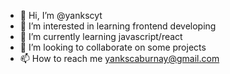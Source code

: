 - 👋 Hi, I’m @yankscyt
- 👀 I’m interested in learning frontend developing
- 🌱 I’m currently learning javascript/react
- 💞️ I’m looking to collaborate on some projects
- 📫 How to reach me yankscaburnay@gmail.com

<!---
yankscyt/yankscyt is a ✨ special ✨ repository because its `README.md` (this file) appears on your GitHub profile.
You can click the Preview link to take a look at your changes.
--->
